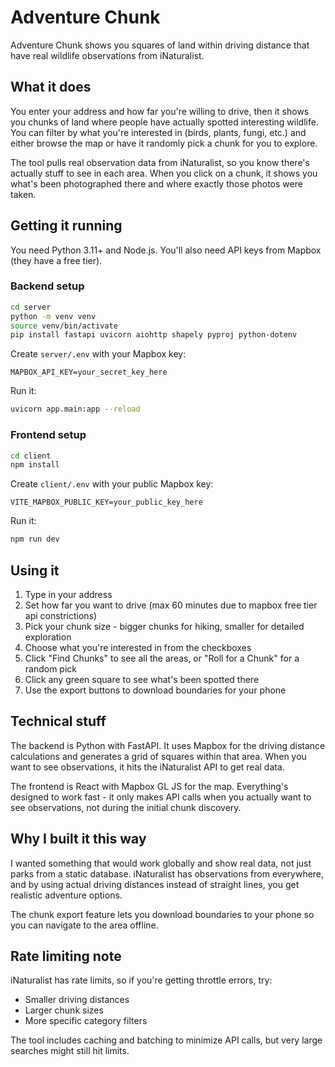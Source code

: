 # Adventure Chunk

Adventure Chunk shows you squares of land within driving distance that have real wildlife observations from iNaturalist.

## What it does

You enter your address and how far you're willing to drive, then it shows you chunks of land where people have actually spotted interesting wildlife. You can filter by what you're interested in (birds, plants, fungi, etc.) and either browse the map or have it randomly pick a chunk for you to explore.

The tool pulls real observation data from iNaturalist, so you know there's actually stuff to see in each area. When you click on a chunk, it shows you what's been photographed there and where exactly those photos were taken.

## Getting it running

You need Python 3.11+ and Node.js. You'll also need API keys from Mapbox (they have a free tier).

### Backend setup

```bash
cd server
python -m venv venv
source venv/bin/activate
pip install fastapi uvicorn aiohttp shapely pyproj python-dotenv
```

Create `server/.env` with your Mapbox key:
```
MAPBOX_API_KEY=your_secret_key_here
```

Run it:
```bash
uvicorn app.main:app --reload
```

### Frontend setup

```bash
cd client
npm install
```

Create `client/.env` with your public Mapbox key:
```
VITE_MAPBOX_PUBLIC_KEY=your_public_key_here
```

Run it:
```bash
npm run dev
```

## Using it

1. Type in your address
2. Set how far you want to drive (max 60 minutes due to mapbox free tier api constrictions)
3. Pick your chunk size - bigger chunks for hiking, smaller for detailed exploration
4. Choose what you're interested in from the checkboxes
5. Click "Find Chunks" to see all the areas, or "Roll for a Chunk" for a random pick
6. Click any green square to see what's been spotted there
7. Use the export buttons to download boundaries for your phone

## Technical stuff

The backend is Python with FastAPI. It uses Mapbox for the driving distance calculations and generates a grid of squares within that area. When you want to see observations, it hits the iNaturalist API to get real data.

The frontend is React with Mapbox GL JS for the map. Everything's designed to work fast - it only makes API calls when you actually want to see observations, not during the initial chunk discovery.

## Why I built it this way

I wanted something that would work globally and show real data, not just parks from a static database. iNaturalist has observations from everywhere, and by using actual driving distances instead of straight lines, you get realistic adventure options.

The chunk export feature lets you download boundaries to your phone so you can navigate to the area offline.

## Rate limiting note

iNaturalist has rate limits, so if you're getting throttle errors, try:
- Smaller driving distances
- Larger chunk sizes
- More specific category filters

The tool includes caching and batching to minimize API calls, but very large searches might still hit limits.